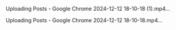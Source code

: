 

Uploading Posts - Google Chrome 2024-12-12 18-10-18 (1).mp4…



Uploading Posts - Google Chrome 2024-12-12 18-10-18.mp4…

